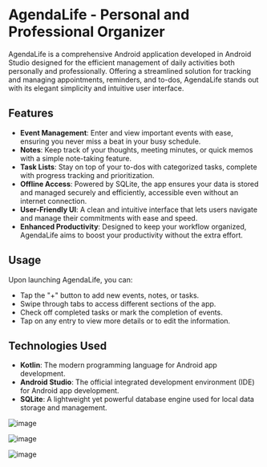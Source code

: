 # AgendaLife - Personal and Professional Organizer

AgendaLife is a comprehensive Android application developed in Android Studio designed for the efficient management of daily activities both personally and professionally. Offering a streamlined solution for tracking and managing appointments, reminders, and to-dos, AgendaLife stands out with its elegant simplicity and intuitive user interface.

## Features

- **Event Management**: Enter and view important events with ease, ensuring you never miss a beat in your busy schedule.
- **Notes**: Keep track of your thoughts, meeting minutes, or quick memos with a simple note-taking feature.
- **Task Lists**: Stay on top of your to-dos with categorized tasks, complete with progress tracking and prioritization.
- **Offline Access**: Powered by SQLite, the app ensures your data is stored and managed securely and efficiently, accessible even without an internet connection.
- **User-Friendly UI**: A clean and intuitive interface that lets users navigate and manage their commitments with ease and speed.
- **Enhanced Productivity**: Designed to keep your workflow organized, AgendaLife aims to boost your productivity without the extra effort.

## Usage

Upon launching AgendaLife, you can:
- Tap the "+" button to add new events, notes, or tasks.
- Swipe through tabs to access different sections of the app.
- Check off completed tasks or mark the completion of events.
- Tap on any entry to view more details or to edit the information.

## Technologies Used

- **Kotlin**: The modern programming language for Android app development.
- **Android Studio**: The official integrated development environment (IDE) for Android app development.
- **SQLite**: A lightweight yet powerful database engine used for local data storage and management.


![image](https://github.com/BraulioAlejandroNavarreteHorta/AgendaLifeApp/assets/133619100/79ea528f-0983-47c2-bfec-294bd871f9c0)


![image](https://github.com/BraulioAlejandroNavarreteHorta/AgendaLifeApp/assets/133619100/334627cf-3f77-4096-85d5-98e775df94b0)


![image](https://github.com/BraulioAlejandroNavarreteHorta/AgendaLifeApp/assets/133619100/f8c5a45f-0368-4738-8587-340b2c116c2d)




